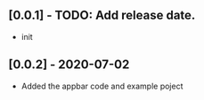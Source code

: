 ## [0.0.1] - TODO: Add release date.

* init

## [0.0.2] - 2020-07-02
 
* Added the appbar code and example poject
